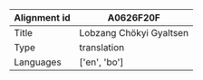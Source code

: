 |Alignment id | A0626F20F
| --- | --- 
|Title | Lobzang Chökyi Gyaltsen 
|Type | translation
|Languages | ['en', 'bo']